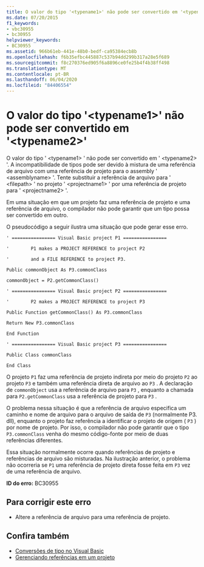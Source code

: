 ```yaml
---
title: O valor do tipo '<typename1>' não pode ser convertido em '<typename2>'
ms.date: 07/20/2015
f1_keywords:
- vbc30955
- bc30955
helpviewer_keywords:
- BC30955
ms.assetid: 966b61eb-441e-48b0-bedf-ca95384ecb8b
ms.openlocfilehash: f6b35efbc445887c537b94dd299b317a28e5f689
ms.sourcegitcommit: f8c270376ed905f6a8896ce0fe25b4f4b38ff498
ms.translationtype: MT
ms.contentlocale: pt-BR
ms.lasthandoff: 06/04/2020
ms.locfileid: "84406554"
---
```

# <a name="value-of-type-typename1-cannot-be-converted-to-typename2"></a>O valor do tipo '\<typename1>' não pode ser convertido em '\<typename2>'
O valor do tipo ' \<typename1> ' não pode ser convertido em ' \<typename2> '. A incompatibilidade de tipos pode ser devido à mistura de uma referência de arquivo com uma referência de projeto para o assembly ' \<assemblyname> '. Tente substituir a referência de arquivo para ' \<filepath> ' no projeto ' \<projectname1> ' por uma referência de projeto para ' \<projectname2> '.  
  
 Em uma situação em que um projeto faz uma referência de projeto e uma referência de arquivo, o compilador não pode garantir que um tipo possa ser convertido em outro.  
  
 O pseudocódigo a seguir ilustra uma situação que pode gerar esse erro.  
  
 `' ================ Visual Basic project P1 ================`  
  
 `'        P1 makes a PROJECT REFERENCE to project P2`  
  
 `'        and a FILE REFERENCE to project P3.`  
  
 `Public commonObject As P3.commonClass`  
  
 `commonObject = P2.getCommonClass()`  
  
 `' ================ Visual Basic project P2 ================`  
  
 `'        P2 makes a PROJECT REFERENCE to project P3`  
  
 `Public Function getCommonClass() As P3.commonClass`  
  
 `Return New P3.commonClass`  
  
 `End Function`  
  
 `' ================ Visual Basic project P3 ================`  
  
 `Public Class commonClass`  
  
 `End Class`  
  
 O projeto `P1` faz uma referência de projeto indireta por meio do projeto `P2` ao projeto `P3` e também uma referência direta de arquivo ao `P3` . A declaração de `commonObject` usa a referência de arquivo para `P3` , enquanto a chamada para `P2.getCommonClass` usa a referência de projeto para `P3` .  
  
 O problema nessa situação é que a referência de arquivo especifica um caminho e nome de arquivo para o arquivo de saída de `P3` (normalmente P3. dll), enquanto o projeto faz referência a identificar o projeto de origem ( `P3` ) por nome de projeto. Por isso, o compilador não pode garantir que o tipo `P3.commonClass` venha do mesmo código-fonte por meio de duas referências diferentes.  
  
 Essa situação normalmente ocorre quando referências de projeto e referências de arquivo são misturadas. Na ilustração anterior, o problema não ocorreria se `P1` uma referência de projeto direta fosse feita em `P3` vez de uma referência de arquivo.  
  
 **ID do erro:** BC30955  
  
## <a name="to-correct-this-error"></a>Para corrigir este erro  
  
- Altere a referência de arquivo para uma referência de projeto.  
  
## <a name="see-also"></a>Confira também

- [Conversões de tipo no Visual Basic](../../programming-guide/language-features/data-types/type-conversions.md)
- [Gerenciando referências em um projeto](/visualstudio/ide/managing-references-in-a-project)
